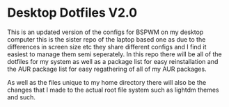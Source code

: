 # Desktop Dotfiles V2.0
This is an updated version of the configs for BSPWM on my desktop computer this is the sister repo of the laptop based one as due to the differences in screen size etc they share different configs and I find it easiest to manage them semi seperately. In this repo there will be all of the dotfiles for my system as well as a package list for easy reinstallation and the AUR package list for easy regathering of all of my AUR packages.

As well as the files unique to my home directory there will also be the changes that I made to the actual root file system such as lightdm themes and such.

